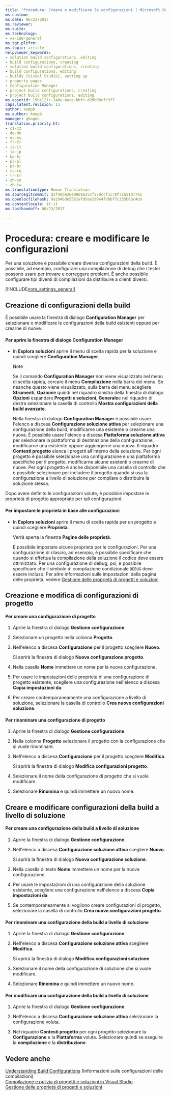 ```yaml
---
title: 'Procedura: Creare e modificare le configurazioni | Microsoft Docs'
ms.custom: 
ms.date: 06/21/2017
ms.reviewer: 
ms.suite: 
ms.technology:
- vs-ide-general
ms.tgt_pltfrm: 
ms.topic: article
helpviewer_keywords:
- solution build configurations, editing
- build configurations, creating
- solution build configurations, creating
- build configurations, editing
- builds [Visual Studio], setting up
- property pages
- Configuration Manager
- project build configurations, creating
- project build configurations, editing
ms.assetid: 19be121c-148e-4ece-bbfc-d20b08cfc3f7
caps.latest.revision: 15
author: kempb
ms.author: kempb
manager: ghogen
translation.priority.ht:
- cs-cz
- de-de
- es-es
- fr-fr
- it-it
- ja-jp
- ko-kr
- pl-pl
- pt-br
- ru-ru
- tr-tr
- zh-cn
- zh-tw
ms.translationtype: Human Translation
ms.sourcegitcommit: d2f4eba36e9069a35cf279ccf1c78f72a51d77a1
ms.openlocfilehash: 9a2946de5561ef95ee199e4fd9b77c335b0bc4da
ms.contentlocale: it-it
ms.lasthandoff: 06/23/2017

---
```

# <a name="how-to-create-and-edit-configurations"></a>Procedura: creare e modificare le configurazioni
Per una soluzione è possibile creare diverse configurazioni della build. È possibile, ad esempio, configurare una compilazione di debug che i tester possono usare per trovare e correggere problemi. È anche possibile configurare tipi diversi di compilazioni da distribuire a clienti diversi.  

 [!INCLUDE[note_settings_general](../data-tools/includes/note_settings_general_md.md)]  

## <a name="creating-build-configurations"></a>Creazione di configurazioni della build  
 È possibile usare la finestra di dialogo **Configuration Manager** per selezionare o modificare le configurazioni della build esistenti oppure per crearne di nuove.  

#### <a name="to-open-the-configuration-manager-dialog-box"></a>Per aprire la finestra di dialogo Configuration Manager  

-   In **Esplora soluzioni** aprire il menu di scelta rapida per la soluzione e quindi scegliere **Configuration Manager**.  

    > [!NOTE]
    >  Se il comando **Configuration Manager** non viene visualizzato nel menu di scelta rapida, cercare il menu **Compilazione** nella barra dei menu. Se neanche questo viene visualizzato, sulla barra dei menu scegliere **Strumenti**, **Opzioni**e quindi nel riquadro sinistro della finestra di dialogo **Opzioni** espandere **Progetti e soluzioni**, **Generale**e nel riquadro di destra selezionare la casella di controllo **Mostra configurazioni della build avanzate**.  

     Nella finestra di dialogo **Configuration Manager** è possibile usare l'elenco a discesa **Configurazione soluzione attiva** per selezionare una configurazione della build, modificarne una esistente o crearne una nuova. È possibile usare l'elenco a discesa **Piattaforma soluzione attiva** per selezionare la piattaforma di destinazione della configurazione, modificarne una esistente oppure aggiungerne una nuova. Il riquadro **Contesti progetto** elenca i progetti all'interno della soluzione. Per ogni progetto è possibile selezionare una configurazione e una piattaforma specifiche per il progetto, modificarne alcune esistenti o crearne di nuove. Per ogni progetto è anche disponibile una casella di controllo che è possibile selezionare per includere il progetto quando si usa la configurazione a livello di soluzione per compilare o distribuire la soluzione stessa.  

 Dopo avere definito le configurazioni volute, è possibile impostare le proprietà di progetto appropriate per tali configurazioni.  

#### <a name="to-set-properties-based-on-configurations"></a>Per impostare le proprietà in base alle configurazioni  

-   In **Esplora soluzioni** aprire il menu di scelta rapida per un progetto e quindi scegliere **Proprietà**.  

     Verrà aperta la finestra **Pagine delle proprietà**.  

     È possibile impostare alcune proprietà per le configurazioni. Per una configurazione di rilascio, ad esempio, è possibile specificare che quando si effettua la compilazione della soluzione il codice deve essere ottimizzato. Per una configurazione di debug, poi, è possibile specificare che il simbolo di compilazione condizionale `DEBUG` deve essere incluso. Per altre informazioni sulle impostazioni della pagina delle proprietà, vedere [Gestione delle proprietà di progetti e soluzioni](../ide/managing-project-and-solution-properties.md).  

## <a name="creating-and-modifying-project-configurations"></a>Creazione e modifica di configurazioni di progetto  

#### <a name="to-create-a-project-configuration"></a>Per creare una configurazione di progetto  

1.  Aprire la finestra di dialogo **Gestione configurazione**.  

2.  Selezionare un progetto nella colonna **Progetto**.  

3.  Nell'elenco a discesa **Configurazione** per il progetto scegliere **Nuovo**.  

     Si aprirà la finestra di dialogo **Nuova configurazione progetto**.  

4.  Nella casella **Nome** immettere un nome per la nuova configurazione.  

5.  Per usare le impostazioni delle proprietà di una configurazione di progetto esistente, scegliere una configurazione nell'elenco a discesa **Copia impostazioni da**.  

6.  Per creare contemporaneamente una configurazione a livello di soluzione, selezionare la casella di controllo **Crea nuove configurazioni soluzione**.  

#### <a name="to-rename-a-project-configuration"></a>Per rinominare una configurazione di progetto  

1.  Aprire la finestra di dialogo **Gestione configurazione**.  

2.  Nella colonna **Progetto** selezionare il progetto con la configurazione che si vuole rinominare.  

3.  Nell'elenco a discesa **Configurazione** per il progetto scegliere **Modifica**.  

     Si aprirà la finestra di dialogo **Modifica configurazioni progetto**.  

4.  Selezionare il nome della configurazione di progetto che si vuole modificare.  

5.  Selezionare **Rinomina** e quindi immettere un nuovo nome.  

## <a name="creating-and-modifying-solution-wide-build-configurations"></a>Creare e modificare configurazioni della build a livello di soluzione  

#### <a name="to-create-a-solution-wide-build-configuration"></a>Per creare una configurazione della build a livello di soluzione  

1.  Aprire la finestra di dialogo **Gestione configurazione**.  

2.  Nell'elenco a discesa **Configurazione soluzione attiva** scegliere **Nuovo**.  

     Si aprirà la finestra di dialogo **Nuova configurazione soluzione**.  

3.  Nella casella di testo **Nome** immettere un nome per la nuova configurazione.  

4.  Per usare le impostazioni di una configurazione della soluzione esistente, scegliere una configurazione nell'elenco a discesa **Copia impostazioni da**.  

5.  Se contemporaneamente si vogliono creare configurazioni di progetto, selezionare la casella di controllo **Crea nuove configurazioni progetto**.  

#### <a name="to-rename-a-solution-wide-build-configuration"></a>Per rinominare una configurazione della build a livello di soluzione  

1.  Aprire la finestra di dialogo **Gestione configurazione**.  

2.  Nell'elenco a discesa **Configurazione soluzione attiva** scegliere **Modifica**.  

     Si aprirà la finestra di dialogo **Modifica configurazioni soluzione**.  

3.  Selezionare il nome della configurazione di soluzione che si vuole modificare.  

4.  Selezionare **Rinomina** e quindi immettere un nuovo nome.  

#### <a name="to-modify-a-solution-wide-build-configuration"></a>Per modificare una configurazione della build a livello di soluzione  

1.  Aprire la finestra di dialogo **Gestione configurazione**.  

2.  Nell'elenco a discesa **Configurazione soluzione attiva** selezionare la configurazione voluta.  

3.  Nel riquadro **Contesti progetto** per ogni progetto selezionare la **Configurazione** e la **Piattaforma** volute. Selezionare quindi se eseguire la **compilazione** e la **distribuzione**.  

## <a name="see-also"></a>Vedere anche  
 [Understanding Build Configurations](../ide/understanding-build-configurations.md)  (Informazioni sulle configurazioni delle compilazioni)  
 [Compilazione e pulizia di progetti e soluzioni in Visual Studio](../ide/building-and-cleaning-projects-and-solutions-in-visual-studio.md)   
 [Gestione delle proprietà di progetti e soluzioni](managing-project-and-solution-properties.md)


